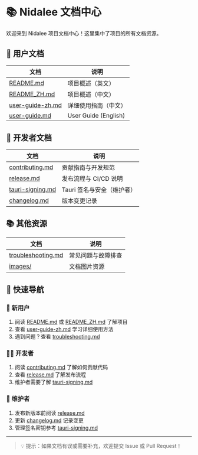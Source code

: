 # 📚 Nidalee 文档中心

欢迎来到 Nidalee 项目文档中心！这里集中了项目的所有文档资源。

## 📖 用户文档

| 文档 | 说明 |
|------|------|
| [README.md](../README.md) | 项目概述（英文） |
| [README_ZH.md](../README_ZH.md) | 项目概述（中文） |
| [user-guide-zh.md](./user-guide-zh.md) | 详细使用指南（中文） |
| [user-guide.md](./user-guide.md) | User Guide (English) |

## 🔧 开发者文档

| 文档 | 说明 |
|------|------|
| [contributing.md](./contributing.md) | 贡献指南与开发规范 |
| [release.md](./release.md) | 发布流程与 CI/CD 说明 |
| [tauri-signing.md](./tauri-signing.md) | Tauri 签名与安全（维护者） |
| [changelog.md](./changelog.md) | 版本变更记录 |

## 📚 其他资源

| 文档 | 说明 |
|------|------|
| [troubleshooting.md](./troubleshooting.md) | 常见问题与故障排查 |
| [images/](./images/) | 文档图片资源 |

## 🚀 快速导航

### 👤 新用户

1. 阅读 [README.md](../README.md) 或 [README_ZH.md](../README_ZH.md) 了解项目
2. 查看 [user-guide-zh.md](./user-guide-zh.md) 学习详细使用方法
3. 遇到问题？查看 [troubleshooting.md](./troubleshooting.md)

### 👨‍💻 开发者

1. 阅读 [contributing.md](./contributing.md) 了解如何贡献代码
2. 查看 [release.md](./release.md) 了解发布流程
3. 维护者需要了解 [tauri-signing.md](./tauri-signing.md)

### 🎯 维护者

1. 发布新版本前阅读 [release.md](./release.md)
2. 更新 [changelog.md](./changelog.md) 记录变更
3. 管理签名密钥参考 [tauri-signing.md](./tauri-signing.md)

---

> 💡 提示：如果文档有误或需要补充，欢迎提交 Issue 或 Pull Request！
